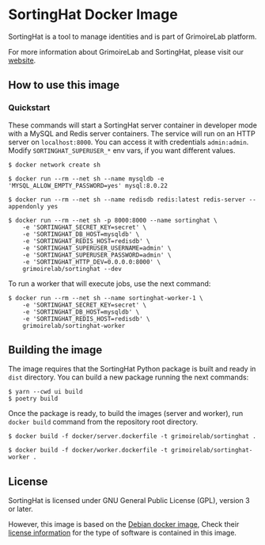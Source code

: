 # SortingHat Docker Image

SortingHat is a tool to manage identities and is part of GrimoireLab
platform.

For more information about GrimoireLab and SortingHat, please visit
our [website](https://chaoss.github.io/grimoirelab/).


## How to use this image

### Quickstart 

These commands will start a SortingHat server container in developer mode
with a MySQL and Redis server containers. The service will run on an HTTP
server on `localhost:8000`. You can access it with credentials `admin:admin`.
Modify `SORTINGHAT_SUPERUSER_*` env vars, if you want different values.

```
$ docker network create sh

$ docker run --rm --net sh --name mysqldb -e 'MYSQL_ALLOW_EMPTY_PASSWORD=yes' mysql:8.0.22

$ docker run --rm --net sh --name redisdb redis:latest redis-server --appendonly yes

$ docker run --rm --net sh -p 8000:8000 --name sortinghat \
    -e 'SORTINGHAT_SECRET_KEY=secret' \
    -e 'SORTINGHAT_DB_HOST=mysqldb' \
    -e 'SORTINGHAT_REDIS_HOST=redisdb' \
    -e 'SORTINGHAT_SUPERUSER_USERNAME=admin' \
    -e 'SORTINGHAT_SUPERUSER_PASSWORD=admin' \
    -e 'SORTINGHAT_HTTP_DEV=0.0.0.0:8000' \
    grimoirelab/sortinghat --dev
```

To run a worker that will execute jobs, use the next command:

```
$ docker run --rm --net sh --name sortinghat-worker-1 \
    -e 'SORTINGHAT_SECRET_KEY=secret' \
    -e 'SORTINGHAT_DB_HOST=mysqldb' \
    -e 'SORTINGHAT_REDIS_HOST=redisdb' \
    grimoirelab/sortinghat-worker
```


## Building the image

The image requires that the SortingHat Python package is built and ready
in `dist` directory. You can build a new package running the next commands:

```
$ yarn --cwd ui build
$ poetry build
```

Once the package is ready, to build the images (server and worker),
run `docker build` command from the repository root directory.

```
$ docker build -f docker/server.dockerfile -t grimoirelab/sortinghat .

$ docker build -f docker/worker.dockerfile -t grimoirelab/sortinghat-worker .
```


## License

SortingHat is licensed under GNU General Public License (GPL), version 3
or later.

However, this image is based on the [Debian docker image](https://hub.docker.com/_/debian),
Check their [license information](https://www.debian.org/social_contract#guidelines)
for the type of software is contained in this image.
